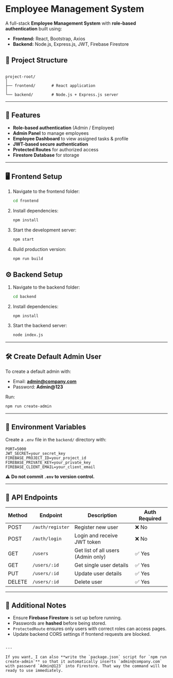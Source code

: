 
# Employee Management System

A full-stack **Employee Management System** with **role-based authentication** built using:

- **Frontend:** React, Bootstrap, Axios  
- **Backend:** Node.js, Express.js, JWT, Firebase Firestore  

## 📂 Project Structure

```

project-root/
│
├── frontend/       # React application
│
└── backend/        # Node.js + Express.js server

````

---

## 🚀 Features

- **Role-based authentication** (Admin / Employee)
- **Admin Panel** to manage employees
- **Employee Dashboard** to view assigned tasks & profile
- **JWT-based secure authentication**
- **Protected Routes** for authorized access
- **Firestore Database** for storage

---

## 🖥 Frontend Setup

1. Navigate to the frontend folder:
   ```sh
   cd frontend


2. Install dependencies:
   ```sh
   npm install
   ```
3. Start the development server:

   ```sh
   npm start
   ```
4. Build production version:

   ```sh
   npm run build
   ```

## ⚙ Backend Setup

1. Navigate to the backend folder:

   ```sh
   cd backend
   ```
2. Install dependencies:

   ```sh
   npm install
   ```
3. Start the backend server:

   ```sh
   node index.js
   ```

---

## 🛠 Create Default Admin User

To create a default admin with:

* Email: **[admin@company.com](mailto:admin@company.com)**
* Password: **Admin\@123**

Run:

```sh
npm run create-admin
```

---

## 🔑 Environment Variables

Create a `.env` file in the `backend/` directory with:

```
PORT=5000
JWT_SECRET=your_secret_key
FIREBASE_PROJECT_ID=your_project_id
FIREBASE_PRIVATE_KEY=your_private_key
FIREBASE_CLIENT_EMAIL=your_client_email
```

⚠ **Do not commit `.env` to version control.**

---

## 📌 API Endpoints

| Method | Endpoint         | Description                        | Auth Required |
| ------ | ---------------- | ---------------------------------- | ------------- |
| POST   | `/auth/register` | Register new user                  | ❌ No          |
| POST   | `/auth/login`    | Login and receive JWT token        | ❌ No          |
| GET    | `/users`         | Get list of all users (Admin only) | ✅ Yes         |
| GET    | `/users/:id`     | Get single user details            | ✅ Yes         |
| PUT    | `/users/:id`     | Update user details                | ✅ Yes         |
| DELETE | `/users/:id`     | Delete user                        | ✅ Yes         |

---

## 📌 Additional Notes

* Ensure **Firebase Firestore** is set up before running.
* Passwords are **hashed** before being stored.
* `ProtectedRoute` ensures only users with correct roles can access pages.
* Update backend CORS settings if frontend requests are blocked.

```

---

If you want, I can also **write the `package.json` script for `npm run create-admin`** so that it automatically inserts `admin@company.com` with password `Admin@123` into Firestore. That way the command will be ready to use immediately.
```
